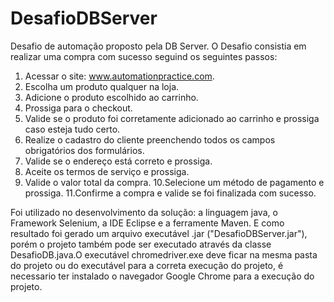 # DesafioDBServer

Desafio de automação proposto pela DB Server.
O Desafio consistia em realizar uma compra com sucesso seguind os seguintes passos:

1. Acessar o site: www.automationpractice.com.
2. Escolha um produto qualquer na loja.
3. Adicione o produto escolhido ao carrinho.
4. Prossiga para o checkout.
5. Valide se o produto foi corretamente adicionado ao carrinho e prossiga caso esteja tudo certo.
6. Realize o cadastro do cliente preenchendo todos os campos obrigatórios dos formulários.
7. Valide se o endereço está correto e prossiga.
8. Aceite os termos de serviço e prossiga.
9. Valide o valor total da compra.
10.Selecione um método de pagamento e prossiga.
11.Confirme a compra e valide se foi finalizada com sucesso.

Foi utilizado no desenvolvimento da solução: a linguagem java, o Framework Selenium, a IDE Eclipse e a ferramente Maven.
E como resultado foi gerado um arquivo executável .jar ("DesafioDBServer.jar"), porém o projeto também pode ser executado através da classe DesafioDB.java.O executável chromedriver.exe deve ficar na mesma pasta do projeto ou do executável para a correta execução do projeto, é necessario ter instalado o navegador Google Chrome para a execução do projeto.
